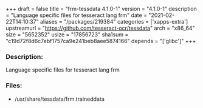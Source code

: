 +++
draft = false
title = "frm-tessdata 4.1.0-1"
version = "4.1.0-1"
description = "Language specific files for tesseract lang frm"
date = "2021-02-22T14:10:37"
aliases = "/packages/219384"
categories = ['xapps-extra']
upstreamurl = "https://github.com/tesseract-ocr/tessdata"
arch = "x86_64"
size = "5652352"
usize = "17856723"
sha1sum = "c19d72f8d6c7ebf1757ca9e241beb8aee5874166"
depends = "['glibc']"
+++
### Description: 
Language specific files for tesseract lang frm

### Files: 
* /usr/share/tessdata/frm.traineddata
